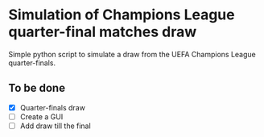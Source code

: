 # Simulation of Champions League quarter-final matches draw

Simple python script to simulate a draw from the UEFA Champions League quarter-finals.

## To be done
-[x] Quarter-finals draw
-[ ] Create a GUI
-[ ] Add draw till the final